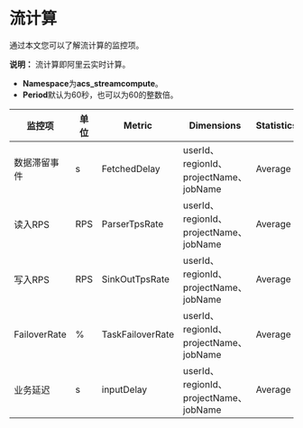 # 流计算

通过本文您可以了解流计算的监控项。

**说明：** 流计算即阿里云实时计算。

-   **Namespace**为**acs\_streamcompute**。
-   **Period**默认为60秒，也可以为60的整数倍。

|监控项|单位|Metric|Dimensions|Statistics|
|---|--|------|----------|----------|
|数据滞留事件|s|FetchedDelay|userId、regionId、projectName、jobName|Average|
|读入RPS|RPS|ParserTpsRate|userId、regionId、projectName、jobName|Average|
|写入RPS|RPS|SinkOutTpsRate|userId、regionId、projectName、jobName|Average|
|FailoverRate|%|TaskFailoverRate|userId、regionId、projectName、jobName|Average|
|业务延迟|s|inputDelay|userId、regionId、projectName、jobName|Average|

